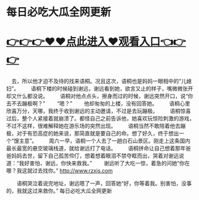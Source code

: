 # 每日必吃大瓜全网更新

# <a href="https://github.com/zuoyes/rugu/issues/1">👉👉👉♥♥点此进入♥观看入口👈👉👉</a>


　去，所以他才迫不及待的找来语桐。况且这次，语桐也是妈妈一眼相中的“儿媳妇”。
　　语桐下楼的时候碰到谢远，谢远看到她，欲言又止的样子，嘴微微张开却又什么都没说。
　　语桐对他点点头，擦身而过的时候，谢远突然开口，说“你去不去蹦极啊？”
　　“嗯？”
　　他却匆匆的上楼，没有回答她。
　　语桐心里欣喜万分，天哪，我终于收到谢远的主动邀请，不过是去玩蹦极。
　　语桐惊喜过后，整个人紧接着就崩溃了。都怪自己之前告诉他，她喜欢玩惊险刺激的游戏，不过不这样，很难解释她在游乐场的突然出现。
　　语桐当然不敢陪着他去蹦极，对于有恐高症的她来说，那简直就是要自己的命。想了好久，终于想出一个“馊主意”。
　　周六一早，语桐一个人去了一趟白石山景区。刚走上这条国内最长最宽的悬空玻璃栈道，就给谢远打了电话。
　　语桐拼命让自己想着那年爸爸妈妈去世，留下自己孤苦伶仃，想着想着眼泪不禁夺眶而出，哭着对谢远说道：“我好害怕，谢远，你快来救我。”
　　谢远听了大吃一惊，着急的问她“你在哪？我这就过去找你。”
http://www.rzxjs.com
  
　　语桐哭泣着说完地址，谢远嗯了一声，回答她“好，你等着我。别害怕，没事的，我就这过来救你。”
每日必吃大瓜全网更新
